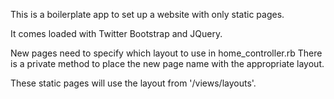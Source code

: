 This is a boilerplate app to set up a website with only static pages.

It comes loaded with Twitter Bootstrap and JQuery.

New pages need to specify which layout to use in home_controller.rb
There is a private method to place the new page name with the appropriate layout.

These static pages will use the layout from '/views/layouts'.